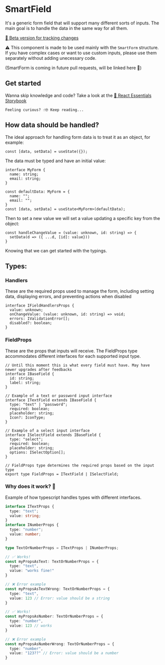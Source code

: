 # SmartField

It's a generic form field that will support many different sorts of inputs. The main goal is to handle the data in the same way for all them.

[🔗 Beta version for tracking changes](https://github.com/joaozenaro/park-hub/pull/41)

⚠ This component is made to be used mainly with the ```SmartForm``` structure. If you have complex cases or want to use custom inputs, please use them separately without adding unecessary code.

(SmartForm is coming in future pull requests, will be linked here 🙂)

## Get started

Wanna skip knowledge and code? Take a look at the [🔗 React Essentials Storybook](https://react-essentials-opal.vercel.app/) 

`Feeling curious? ☝🤓 Keep reading...`

## How data should be handled?

The ideal approach for handling form data is to treat it as an object, for example:

```tsx
const [data, setData] = useState({});
```

The data must be typed and have an initial value:

```tsx
interface MyForm {
  name: string;
  email: string;
}

const defaultData: MyForm = {
  name: "";
  email: "";
}
const [data, setData] = useState<MyForm>(defaultData);
```

Then to set a new value we will set a value updating a specific key from the object:

```tsx
const handleChangeValue = (value: unknown, id: string) => {
  setData(d => ({ ...d, [id]: value}))
}
```

Knowing that we can get started with the typings.

## Types:

### Handlers

These are the required props used to manage the form, including setting data, displaying errors, and preventing actions when disabled

```tsx
interface IFieldHandlersProps {
  value: unknown;
  onChangeValue: (value: unknown, id: string) => void;
  errors: IValidationError[];
  disabled?: boolean;
}
```

### FieldProps
 
These are the props that inputs will receive. The FieldProps type accommodates different interfaces for each supported input type.

```tsx
// Until this moment this is what every field must have. May have newer upgrades after feedbacks
interface IBaseField {
  id: string;
  label: string;
}

// Example of a text or password input interface
interface ITextField extends IBaseField {
  type: "text" | "password";
  required: boolean;
  placeholder: string;
  Icon?: IconType;
}

// Example of a select input interface
interface ISelectField extends IBaseField {
  type: "select";
  required: boolean;
  placeholder: string;
  options: ISelectOption[];
}

// FieldProps type determines the required props based on the input type
export type FieldProps = ITextField | ISelectField;
```

### Why does it work? 🤯

Example of how typescript handles types with different interfaces.

```ts
interface ITextProps {
  type: "text";
  value: string;
}
interface INumberProps {
  type: "number";
  value: number;
}

type TextOrNumberProps = ITextProps | INumberProps;

// ✅ Works!
const myPropsAsText: TextOrNumberProps = {
  type: "text",
  value: "works fine!"
}

// ❌ Error example
const myPropsAsTextWrong: TextOrNumberProps = {
  type: "text",
  value: 123 // Error: value should be a string
}

// ✅ Works!
const myPropsAsNumber: TextOrNumberProps = {
  type: "number",
  value: 123 // works
}

// ❌ Error example
const myPropsAsNumberWrong: TextOrNumberProps = {
  type: "number",
  value: "123??" // Error: value should be a number
}

```